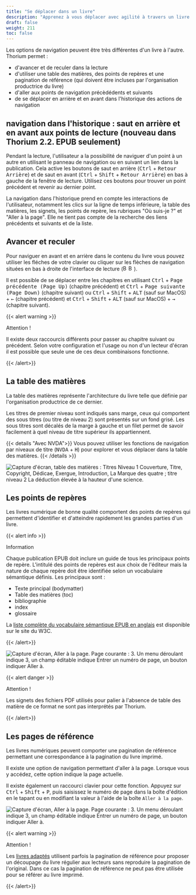 ```yaml
---
title: "Se déplacer dans un livre"
description: "Apprenez à vous déplacer avec agilité à travers un livre. Avancez et reculez rapidement vers le chapitre, la page ou le contenu suivant ou précédent. Naviguez à travers la table des matières, les points de repère et les pages de référence."
draft: false
weight: 211
toc: false
---
```


Les options de navigation peuvent être très différentes d'un livre à l'autre. Thorium permet :

* d'avancer et de reculer dans la lecture
* d'utiliser une table des matières, des points de repères et une pagination de référence (qui doivent être incluses par l'organisation productrice du livre)
* d'aller aux points de navigation précèdédents et suivants
* de se déplacer en arrière et en avant dans l'historique des actions de navigation

## navigation dans l'historique : saut en arrière et en avant aux points de lecture (nouveau dans Thorium 2.2. EPUB seulement)

Pendant la lecture, l'utilisateur a la possibilité de naviguer d'un point à un autre en utilisant le panneau de navigation ou en suivant un lien dans la publication. Cela active les boutons de saut en arrière (<kbd>Ctrl</kbd>  +  <kbd>Retour Arrière</kbd>) et de saut en avant (<kbd>Ctrl</kbd>  +  <kbd>Shift</kbd> + <kbd>Retour Arrière</kbd>) en bas à gauche de la fenêtre de lecture. Utilisez ces boutons pour trouver un point précédent et revenir au dernier point. 

La navigation dans l'historique prend en compte les interactions de l'utilisateur, notamment les clics sur la ligne de temps inférieure, la table des matières, les signets, les points de repère, les rubriques "Où suis-je ?" et "Aller à la page". Elle ne tient pas compte de la recherche des liens précédents et suivants et de la liste.

## Avancer et reculer

Pour naviguer en avant et en arrière dans le contenu du livre vous pouvez 
utiliser les fléches de votre clavier ou cliquer sur les flèches de navigation 
situées en bas à droite de l'interface de lecture 
(<img class="icons" src="/images/icons/baseline-arrow_left_ios-24px.svg" alt="Bouton Contenu précédent" width="15px"/><img class="icons" src="/images/icons/baseline-arrow_forward_ios-24px.svg" alt="Bouton Contenu suivant" width="15px"/>).

Il est possible de se déplacer entre les chapitres en utilisant 
<kbd>Ctrl</kbd> + <kbd>Page précédente (Page Up)</kbd> (chapitre précédent) et 
<kbd>Ctrl</kbd> + <kbd>Page suivante (Page Down)</kbd> (chapitre
suivant) ou <kbd>Ctrl</kbd> + <kbd>Shift</kbd> + <kbd>ALT</kbd> (sauf sur MacOS) + <kbd>&larr;</kbd> (chapitre précédent) 
et <kbd>Ctrl</kbd> + <kbd>Shift</kbd> + <kbd>ALT</kbd> (sauf sur MacOS) + <kbd>&rarr;</kbd> (chapitre suivant).

{{< alert warning >}}

Attention !

Il existe deux raccourcis différents pour passer au chapitre suivant ou précédent. 
Selon votre configuration et l'usage ou non d'un lecteur d'écran il est possible 
que seule une de ces deux combinaisons fonctionne.

{{< /alert>}}



## La table des matières

La table des matières représente l'architecture du livre telle que définie par 
l'organisation productrice de ce dernier.

Les titres de premier niveau sont indiqués sans marge, ceux qui comportent des 
sous titres (ou titre de niveau 2) sont présentés sur un fond grisé. 
Les sous titres sont décalés de la marge à gauche et un filet permet de savoir 
facilement à quel niveau de titre supérieur ils appartiennent.

{{< details "Avec NVDA">}}
Vous pouvez utiliser les fonctions de navigation par niveaux de titre 
(<kbd>NVDA</kbd> + <kbd>H</kbd>) pour explorer et vous déplacer dans la table des matières.
{{< /details >}}



<img src="/images/local-fr/thorium-TDM-light.png" alt="Capture d'écran, table des matières : Titres Niveau 1 Couverture, Titre, Copyright, Dédicae, Exergue, Introduction, La Marque des quatre ; titre niveau 2 La déduction élevée à la hauteur d'une science."/>



## Les points de repères



Les livres numérique de bonne qualité comportent des points de repères qui 
permettent d'identifier et d'atteindre rapidement les grandes parties d'un livre.

{{< alert info >}}

Information

Chaque publication EPUB doit inclure un guide de tous les principaux 
points de repère. L'intitulé des points de repères est aux choix de l'éditeur 
mais la nature de chaque repère doit être identifiée selon un 
vocabulaire sémantique définis. Les principaux sont :

* Texte principal (bodymatter)
* Table des matières (toc)
* bibliographie
* index
* glossaire

La [liste complète du vocabulaire sémantique EPUB en anglais](https://www.w3.org/TR/epub-ssv/) est disponible sur le site du W3C.

{{< /alert>}}



<img src="/images/local-fr/thorium-reperes.png" alt="Capture d'écran, Aller à la page. Page courante : 3. Un menu déroulant indique 3, un champ éditable indique Entrer un numéro de page, un bouton indiquer Aller à."/>



{{< alert danger >}}

Attention !

Les signets des fichiers PDF utilisés pour palier à l'absence de table des matière de ce format ne sont pas interprétés par Thorium.

{{< /alert>}}

## Les pages de référence



Les livres numériques peuvent comporter une pagination de référence permettant 
une correspondance à la pagination du livre imprimé.

Il existe une option de navigation permettant d'aller à la page. Lorsque vous y 
accédez, cette option indique la page actuelle.

Il existe également un raccourci clavier pour cette fonction. Appuyez sur 
<kbd>Ctrl</kbd> + <kbd>Shift</kbd> + <kbd>P</kbd>, 
puis saisissez le numéro de page dans la boîte d'édition en le tapant ou 
en modifiant la valeur à l'aide de la boîte `Aller à la page`.



<img src="/images/local-fr/thorium-gotopage.png" alt="Capture d'écran, Aller à la page. Page courante : 3. Un menu déroulant indique 3, un champ éditable indique Entrer un numéro de page, un bouton indiquer Aller à."/>



{{< alert warning >}}

Attention !

Les <a href="/thorium-reader-doc/fr/400_ressources/420_glossary#AdaptedBooks">
livres adaptés</a> utilisent parfois la pagination de référence pour proposer un 
découpage du livre régulier aux lecteurs sans reproduire la pagination de 
l'original. Dans ce cas la pagination de référence ne peut pas être utilisée 
pour se référer au livre imprimé.

{{< /alert>}}
